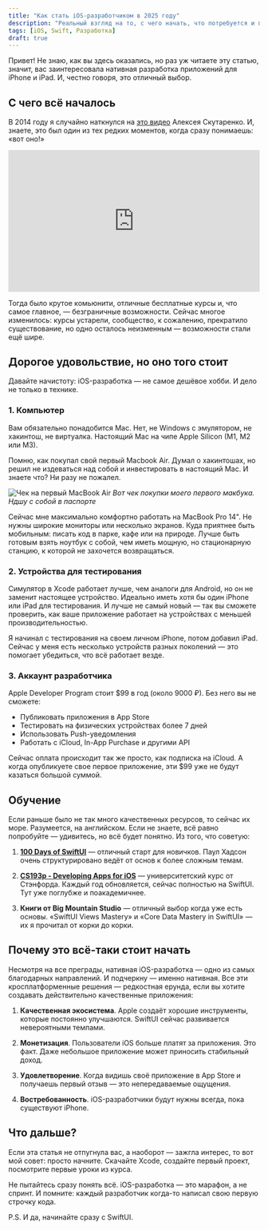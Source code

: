 ```yaml
---
title: "Как стать iOS-разработчиком в 2025 году"
description: "Реальный взгляд на то, с чего начать, что потребуется и почему это того стоит"
tags: [iOS, Swift, Разработка]
draft: true
---
```


Привет! Не знаю, как вы здесь оказались, но раз уж читаете эту статью, значит, вас заинтересовала нативная разработка приложений для iPhone и iPad. И, честно говоря, это отличный выбор.

## С чего всё началось

В 2014 году я случайно наткнулся на [это видео](https://youtu.be/Z0IywGVakqQ) Алексея Скутаренко. И, знаете, это был один из тех редких моментов, когда сразу понимаешь: «вот оно!» 

<div style="position: relative; padding-bottom: 56.25%; height: 0; overflow: hidden; max-width: 100%;">
  <iframe style="position: absolute; top: 0; left: 0; width: 100%; height: 100%;" src="https://www.youtube.com/embed/Z0IywGVakqQ" frameborder="0" allow="accelerometer; autoplay; clipboard-write; encrypted-media; gyroscope; picture-in-picture" allowfullscreen></iframe>
</div>

Тогда было крутое комьюнити, отличные бесплатные курсы и, что самое главное, — безграничные возможности. Сейчас многое изменилось: курсы устарели, сообщество, к сожалению, прекратило существование, но одно осталось неизменным — возможности стали ещё шире.

## Дорогое удовольствие, но оно того стоит

Давайте начистоту: iOS-разработка — не самое дешёвое хобби. И дело не только в технике.

### 1. Компьютер

Вам обязательно понадобится Mac. Нет, не Windows с эмулятором, не хакинтош, не виртуалка. Настоящий Mac на чипе Apple Silicon (M1, M2 или M3).

Помню, как покупал свой первый Macbook Air. Думал о хакинтошах, но решил не издеваться над собой и инвестировать в настоящий Mac. И знаете что? Ни разу не пожалел.

![Чек на первый MacBook Air](/blog/img2025-04-26-ios-dev-start/receipt.jpg)
*Вот чек покупки моего первого макбука. Ндшу с собой в паспорте*

Сейчас мне максимально комфортно работать на MacBook Pro 14". Не нужны широкие мониторы или несколько экранов. Куда приятнее быть мобильным: писать код в парке, кафе или на природе. Лучше быть готовым взять ноутбук с собой, чем иметь мощную, но стационарную станцию, к которой не захочется возвращаться.

### 2. Устройства для тестирования

Симулятор в Xcode работает лучше, чем аналоги для Android, но он не заменит настоящее устройство. Идеально иметь хотя бы один iPhone или iPad для тестирования. И лучше не самый новый — так вы сможете проверить, как ваше приложение работает на устройствах с меньшей производительностью.

Я начинал с тестирования на своем личном iPhone, потом добавил iPad. Сейчас у меня есть несколько устройств разных поколений — это помогает убедиться, что всё работает везде.

### 3. Аккаунт разработчика

Apple Developer Program стоит $99 в год (около 9000 ₽). Без него вы не сможете:
- Публиковать приложения в App Store
- Тестировать на физических устройствах более 7 дней
- Использовать Push-уведомления
- Работать с iCloud, In-App Purchase и другими API

Сейчас оплата происходит так же просто, как подписка на iCloud. А когда опубликуете свое первое приложение, эти $99 уже не будут казаться большой суммой.

## Обучение

Если раньше было не так много качественных ресурсов, то сейчас их море. Разумеется, на английском. Если не знаете, всё равно попробуйте — удивитесь, но всё будет понятно. Из того, что советую:

1. **[100 Days of SwiftUI](https://www.hackingwithswift.com/100/swiftui)** — отличный старт для новичков. Паул Хадсон очень структурировано ведёт от основ к более сложным темам.

2. **[CS193p - Developing Apps for iOS](https://cs193p.sites.stanford.edu/)** — университетский курс от Стэнфорда. Каждый год обновляется, сейчас полностью на SwiftUI. Тут уже поглубже и поакадемичнее.

3. **Книги от Big Mountain Studio** — отличный выбор когда уже есть основы. «SwiftUI Views Mastery» и «Core Data Mastery in SwiftUI» — их я прочитал от корки до корки.

## Почему это всё-таки стоит начать

Несмотря на все преграды, нативная iOS-разработка — одно из самых благодарных направлений. И подчеркну — именно нативная. Все эти кросплатформенные решения — редкостная ерунда, если вы хотите создавать действительно качественные приложения:

1. **Качественная экосистема**. Apple создаёт хорошие инструменты, которые постоянно улучшаются. SwiftUI сейчас развивается невероятными темпами.

2. **Монетизация**. Пользователи iOS больше платят за приложения. Это факт. Даже небольшое приложение может приносить стабильный доход.

3. **Удовлетворение**. Когда видишь своё приложение в App Store и получаешь первый отзыв — это непередаваемые ощущения.

4. **Востребованность**. iOS-разработчики будут нужны всегда, пока существуют iPhone.

## Что дальше?

Если эта статья не отпугнула вас, а наоборот — зажгла интерес, то вот мой совет: просто начните. Скачайте Xcode, создайте первый проект, посмотрите первые уроки из курса.

Не пытайтесь сразу понять всё. iOS-разработка — это марафон, а не спринт. И помните: каждый разработчик когда-то написал свою первую строчку кода.

P.S. И да, начинайте сразу с SwiftUI.